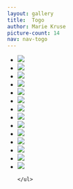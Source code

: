 ```yaml
---
layout: gallery
title:  Togo
author: Marie Kruse
picture-count: 14
nav: nav-togo
---
```




<section class="slider loading">
  <div class="flexslider">
    <ul class="slides">
      <li data-thumb="img1.jpg">
        <img src="img1.jpg" />
      </li>
      <li data-thumb="img2.jpg">
        <img src="img2.jpg" />
      </li>
      <li data-thumb="img3.jpg">
        <img src="img3.jpg" />
      </li>
      <li data-thumb="img4.jpg">
        <img src="img4.jpg" />
      </li>
      <li data-thumb="img5.jpg">
        <img src="img5.jpg" />
      </li>
      <li data-thumb="img6.jpg">
        <img src="img6.jpg" />
      </li>
      <li data-thumb="img7.jpg">
        <img src="img7.jpg" />
      </li>
      <li data-thumb="img8.jpg">
        <img src="img8.jpg" />
      </li>
      <li data-thumb="img9.jpg">
        <img src="img9.jpg" />
      </li>
      <li data-thumb="img10.jpg">
        <img src="img10.jpg" />
      </li>
      <li data-thumb="img11.jpg">
        <img src="img11.jpg" />
      </li>
      <li data-thumb="img12.jpg">
        <img src="img12.jpg" />
      </li>
      <li data-thumb="img13.jpg">
        <img src="img13.jpg" />
      </li>
      <li data-thumb="img14.jpg">
        <img src="img14.jpg" />
      </li>

    </ul>
  </div>
</section>
